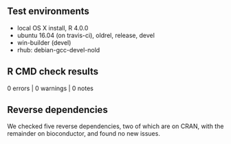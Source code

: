 ## Test environments
* local OS X install, R 4.0.0
* ubuntu 16.04 (on travis-ci), oldrel, release, devel
* win-builder (devel)
* rhub: debian-gcc-devel-nold

## R CMD check results

0 errors | 0 warnings | 0 notes

## Reverse dependencies

We checked five reverse dependencies, two of which are on CRAN, with the
remainder on bioconductor, and found no new issues.
